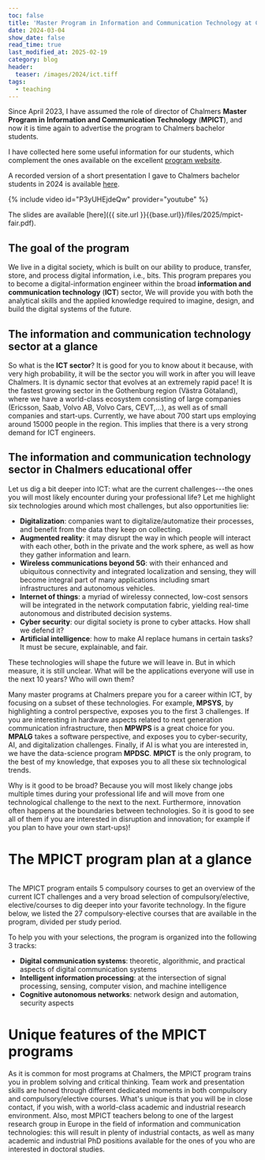 ```yaml
---
toc: false
title: 'Master Program in Information and Communication Technology at Chalmers'
date: 2024-03-04
show_date: false
read_time: true
last_modified_at: 2025-02-19 
category: blog
header:
  teaser: /images/2024/ict.tiff
tags:
  - teaching
---
```


Since April 2023, I have assumed the role of director of Chalmers **Master Program in**
**Information and Communication Technology** (**MPICT**), and now it is time again to advertise the
program to Chalmers bachelor students.

I have collected here some useful information for our students, which complement the ones
available on the excellent [program website](https://www.chalmers.se/en/education/find-masters-programme/information-and-communication-technology-msc/).

A recorded version of a short presentation I gave to Chalmers bachelor
students in 2024 is available [here](https://youtu.be/P3yUHEjdeQw).

{% include video id="P3yUHEjdeQw" provider="youtube" %}

The slides are available
[here]({{ site.url }}{{base.url}}/files/2025/mpict-fair.pdf).

## The goal of the program

We live in a digital society, which is built on our ability to produce, transfer, store, and process
digital information, i.e., bits.
This program prepares you to become a digital-information engineer within the broad **information and**
**communication technology** (**ICT**) sector,
We will provide you with both the analytical skills and the applied knowledge
required to imagine, design, and build the digital systems of the future.

## The information and communication technology sector at a glance

So what is the **ICT sector**? It is good for you to know about it because, with very high
probability, it will be the sector you will work in after you will leave Chalmers.
It is dynamic sector that evolves at an extremely rapid pace! It is the fastest growing sector in the Gothenburg region (Västra
Götaland), where we have a world-class ecosystem consisting of large companies (Ericsson,
Saab, Volvo AB, Volvo Cars, CEVT,...), as well as of small companies and  start-ups. Currently, we have about 700
start ups employing around 15000 people in the region.
This implies that there is a very strong demand for ICT engineers.

## The information and communication technology sector in Chalmers educational offer

Let us dig a bit deeper into ICT: what are the current challenges---the ones you will most
likely encounter during your professional life?
Let me highlight six technologies around which most challenges, but also
opportunities lie:

- **Digitalization**: companies want to digitalize/automatize their processes,
and benefit from the data they keep on collecting.
- **Augmented reality**: it may disrupt the way in which people will interact with each other, both
in the private and the work sphere, as well as how they gather information and learn.
- **Wireless communications beyond 5G**: with their enhanced and ubiquitous
connectivity and integrated localization and sensing, they will become integral part of many applications including smart infrastructures and
autonomous vehicles.
- **Internet of things**: a myriad of wirelessy connected, low-cost sensors will be
integrated in the network computation fabric, yielding real-time autonomous and
distributed decision systems.
- **Cyber security**: our digital society is prone to cyber attacks. How shall we
defend it?
- **Artificial intelligence**: how to make AI replace humans in certain tasks?
It must be secure, explainable, and fair.

These technologies will shape the future we will leave in. But in which measure, it is
still unclear.  What will be the applications everyone will use in the next 10 years? Who
will own them?

Many master programs at Chalmers prepare you for a career within ICT, by focusing on a
subset of these technologies. For example, **MPSYS**, by highlighting a control perspective, exposes you to
the first 3 challenges. If you are interesting in hardware aspects related to next
generation communication infrastructure, then **MPWPS** is a great choice for you. **MPALG** takes
a software perspective, and exposes you to cyber-security, AI, and digitalization
challenges. Finally, if AI is what you are interested in, we have the data-science
program **MPDSC**.
**MPICT** is the only program, to the best of my knowledge, that exposes you to all these six
technological trends.

Why is it good to be broad? Because you will most likely change jobs multiple times
during your professional life and will move from one technological challenge to the next to the next.
Furthermore, innovation often happens at the boundaries between
technologies. So it is good to see all of them if you are interested in disruption and
innovation; for example if you plan to have your own start-ups)!

# The MPICT program plan at a glance

<img src="{{ site.url }}{{ site.baseurl }}/images/2024/courses-schema.png" alt="">

The MPICT program entails 5 compulsory courses to get an overview of the current ICT challenges and a very
broad selection of compulsory/elective, elective/courses to dig deeper into your favorite
technology.
In the figure below, we listed the 27 compulsory-elective courses that are available in
the program, divided per study period.
<img src="{{ site.url }}{{ site.baseurl }}/images/2024/compulsory-elective.png" alt="">

To help you with your selections, the program is organized into the following 3 tracks:

- **Digital communication systems**: theoretic, algorithmic, and practical aspects of digital
  communication systems
- **Intelligent information processing**: at the intersection of signal processing, sensing,
computer vision, and machine intelligence
- **Cognitive autonomous networks**: network design and automation, security aspects

# Unique features of the MPICT programs

As it is common for most programs at Chalmers, the MPICT program trains you in problem solving
and critical thinking.
Team work and presentation skills are honed through different dedicated moments in both
compulsory and compulsory/elective courses.
What's unique is that you will be in close contact, if you wish, with a world-class
academic and industrial research environment.
Also, most MPICT teachers belong to one of the largest research group in Europe in the field of
information and communication technologies: this will result in plenty of industrial contacts, as well as
many academic and industrial PhD positions available for the ones of you who are interested in doctoral studies.
